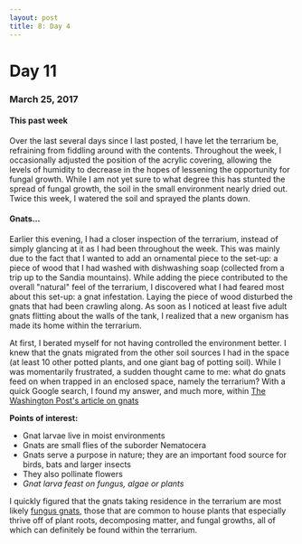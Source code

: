 ```yaml
---
layout: post
title: 8: Day 4
---
```


# Day 11

### March 25, 2017

#### This past week

Over the last several days since I last posted, I have let the terrarium be, refraining from fiddling around with the contents. Throughout the week, I occasionally adjusted the position of the acrylic covering, allowing the levels of humidity to decrease in the hopes of lessening the opportunity for fungal growth. While I am not yet sure to what degree this has stunted the spread of fungal growth, the soil in the small environment nearly dried out. Twice this week, I watered the soil and sprayed the plants down.

#### Gnats...

Earlier this evening, I had a closer inspection of the terrarium, instead of simply glancing at it as I had been throughout the week. This was mainly due to the fact that I wanted to add an ornamental piece to the set-up: a piece of wood that I had washed with dishwashing soap (collected from a trip up to the Sandia mountains). While adding the piece contributed to the overall "natural" feel of the terrarium, I discovered what I had feared most about this set-up: a gnat infestation. Laying the piece of wood disturbed the gnats that had been crawling along. As soon as I noticed at least five adult gnats flitting about the walls of the tank, I realized that a new organism has made its home within the terrarium.

At first, I berated myself for not having controlled the environment better. I knew that the gnats migrated from the other soil sources I had in the space (at least 10 other potted plants, and one giant bag of potting soil). While I was momentarily frustrated, a sudden thought came to me: what do gnats feed on when trapped in an enclosed space, namely the terrarium? With a quick Google search, I found my answer, and much more, within [The Washington Post's article on gnats](https://www.washingtonpost.com/blogs/capital-weather-gang/post/the-scoop-on-gnats-what-weather-they-like-and-why-they-drive-us-nuts/2011/07/26/gIQAjSyoaI_blog.html?utm_term=.89474ec0fc4e)

**Points of interest:**
  - Gnat larvae live in moist environments
  - Gnats are small flies of the suborder Nematocera
  - Gnats serve a purpose in nature; they are an important food source for birds, bats and larger insects
  - They also pollinate flowers
  - _Gnat larva feast on fungus, algae or plants_
  
I quickly figured that the gnats taking residence in the terrarium are most likely [fungus gnats](https://en.wikipedia.org/wiki/Fungus_gnat), those that are common to house plants that especially thrive off of plant roots, decomposing matter, and fungal growths, all of which can definitely be found within the terrarium.
